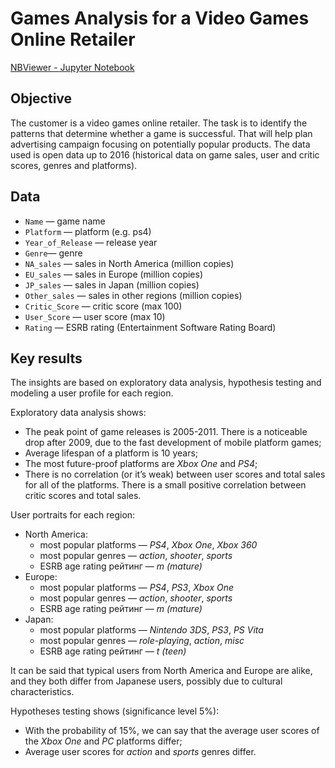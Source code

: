 # Games Analysis for a Video Games Online Retailer

[NBViewer - Jupyter Notebook](https://nbviewer.org/github/plgesha/data-analyst-professional-training-course-projects/blob/master/Games%20Analysis%20for%20a%20Video%20Games%20Online%20Retailer/Games%20Analysis%20for%20a%20Video%20Games%20Online%20Retailer.ipynb)

## Objective
The customer is a video games online retailer. The task is to identify the patterns that determine whether a game is successful. That will help plan advertising campaign focusing on potentially popular products. The data used is open data up to 2016 (historical data on game sales, user and critic scores, genres and platforms). 

## Data
- `Name` — game name
- `Platform` — platform (e.g. ps4)
- `Year_of_Release` — release year
- `Genre`— genre
- `NA_sales` — sales in North America (million copies)
- `EU_sales` — sales in Europe (million copies)
- `JP_sales` — sales in Japan (million copies)
- `Other_sales` — sales in other regions (million copies)
- `Critic_Score` — critic score (max 100)
- `User_Score` — user score (max 10)
- `Rating` — ESRB rating (Entertainment Software Rating Board)
 
## Key results
The insights are based on exploratory data analysis, hypothesis testing and modeling a user profile for each region. 

Exploratory data analysis shows:
- The peak point of game releases is 2005-2011. There is a noticeable drop after 2009, due to the fast development of mobile platform games;
- Average lifespan of a platform is 10 years;
- The most future-proof platforms are *Xbox One* and *PS4*;
- There is no correlation (or it’s weak) between user scores and total sales for all of the platforms. There is a small positive correlation between critic scores and total sales.

User portraits for each region:
- North America: 
    - most popular platforms — *PS4*, *Xbox One*, *Xbox 360*
    - most popular genres — *action*, *shooter*, *sports*
    - ESRB age rating рейтинг — *m (mature)*
- Europe: 
    - most popular platforms — *PS4*, *PS3*, *Xbox One*
    - most popular genres — *action*, *shooter*, *sports*
    - ESRB age rating рейтинг — *m (mature)*
- Japan: 
    - most popular platforms  — *Nintendo 3DS*, *PS3*, *PS Vita*
    - most popular genres — *role-playing*, *action*, *misc*
    - ESRB age rating рейтинг — *t (teen)*  

It can be said that typical users from North America and Europe are alike, and they  both differ from Japanese users, possibly due to cultural characteristics. 

Hypotheses testing shows (significance level 5%):
   - With the probability of 15%, we can say that the average user scores of the *Xbox One* and *PC* platforms differ;
   - Average user scores for *action* and *sports* genres differ.
